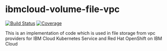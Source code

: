 # ibmcloud-volume-file-vpc

[![Build Status](https://api.travis-ci.com/IBM/ibmcloud-volume-file-vpc.svg?branch=master)](https://travis-ci.com/IBM/ibmcloud-volume-file-vpc)
[![Coverage](https://ibm.github.io/ibmcloud-volume-file-vpc/coverage/master/badge.svg)](https://ibm.github.io/ibmcloud-volume-file-vpc/coverage/master/cover.html)

This is an implementation of code which is used in file storage from vpc providers for IBM Cloud Kubernetes Service and Red Hat OpenShift on IBM Cloud
